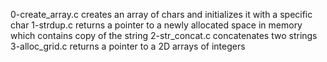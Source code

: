 0-create_array.c creates an array of chars and initializes it with a specific char
1-strdup.c returns a pointer to a newly allocated space in memory which contains copy of the string
2-str_concat.c concatenates two strings
3-alloc_grid.c returns a pointer to a 2D arrays of integers
